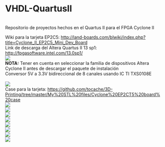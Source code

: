 # VHDL-QuartusII
<br>
Repositorio de proyectos hechos en el Quartus II para el FPGA Cyclone II<br>

Wiki para la tarjeta EP2C5: http://land-boards.com/blwiki/index.php?title=Cyclone_II_EP2C5_Mini_Dev_Board<br>
Link de descarga del Altera Quartus II 13 sp1: http://fpgasoftware.intel.com/13.0sp1/<br>
<img src="device support list for altera cyclone.PNG"><br>
<b>NOTA:</b> Tener en cuenta en seleccionar la familia de dispositivos Altera Cyclone II antes de descargar el paquete de instalación<br>
Conversor 5V a 3.3V bidireccional de 8 canales usando IC TI TXS0108E<br><br>
<img src="conversor-de-nivel-bidirecional-8ch-txs0108e.jpg"><br>
Case para la tarjeta: https://github.com/tocache/3D-Printing/tree/master/My%20STL%20files/Cyclone%20EP2CT5%20board%20case<br>
<img src="quartus 13 installation procedures 01.PNG"><br>
<img src="quartus 13 installation procedures 02.PNG"><br>
<img src="quartus 13 installation procedures 03.PNG"><br>
<img src="quartus 13 installation procedures 04.PNG"><br>
<img src="quartus 13 installation procedures 05.PNG"><br>
<img src="quartus 13 installation procedures 06.PNG"><br>
<img src="quartus 13 installation procedures 07.PNG"><br>
<img src="quartus 13 installation procedures 08.PNG"><br>
